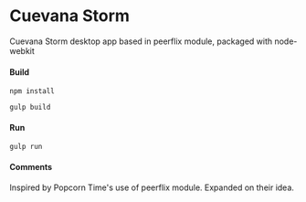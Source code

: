# Cuevana Storm

Cuevana Storm desktop app based in peerflix module, packaged with node-webkit

#### Build

`npm install`

`gulp build`

#### Run

`gulp run`

#### Comments

Inspired by Popcorn Time's use of peerflix module. Expanded on their idea.
